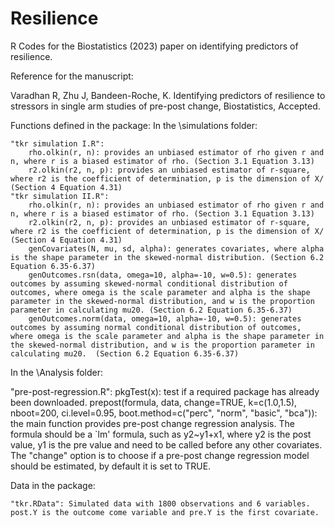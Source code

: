 # Resilience
R Codes for the Biostatistics (2023) paper on identifying predictors of resilience. 

Reference for the manuscript:

Varadhan R, Zhu J, Bandeen-Roche, K.  Identifying predictors of resilience to stressors in single arm studies of pre-post change, Biostatistics, Accepted.

Functions defined in the package:
In the \simulations folder:

	"tkr simulation I.R":
    	rho.olkin(r, n): provides an unbiased estimator of rho given r and n, where r is a biased estimator of rho. (Section 3.1 Equation 3.13)
		r2.olkin(r2, n, p): provides an unbiased estimator of r-square, where r2 is the coefficient of determination, p is the dimension of X/ (Section 4 Equation 4.31)
	"tkr simulation II.R":
    	rho.olkin(r, n): provides an unbiased estimator of rho given r and n, where r is a biased estimator of rho. (Section 3.1 Equation 3.13)
		r2.olkin(r2, n, p): provides an unbiased estimator of r-square, where r2 is the coefficient of determination, p is the dimension of X/ (Section 4 Equation 4.31)
		genCovariates(N, mu, sd, alpha): generates covariates, where alpha is the shape parameter in the skewed-normal distribution. (Section 6.2 Equation 6.35-6.37)
		genOutcomes.rsn(data, omega=10, alpha=-10, w=0.5): generates outcomes by assuming skewed-normal conditional distribution of outcomes, where omega is the scale parameter and alpha is the shape parameter in the skewed-normal distribution, and w is the proportion parameter in calculating mu20. (Section 6.2 Equation 6.35-6.37)
		genOutcomes.norm(data, omega=10, alpha=-10, w=0.5): generates outcomes by assuming normal conditional distribution of outcomes, where omega is the scale parameter and alpha is the shape parameter in the skewed-normal distribution, and w is the proportion parameter in calculating mu20.  (Section 6.2 Equation 6.35-6.37)

In the \Analysis folder:

 "pre-post-regression.R":
		pkgTest(x): test if a required package has already been downloaded. 
		prepost(formula, data, change=TRUE, k=c(1.0,1.5), nboot=200, ci.level=0.95, boot.method=c("perc", "norm", "basic", "bca")): the main function provides pre-post change regression analysis. The formula should be a `lm' formula, such as y2~y1+x1, where y2 is the post value, y1 is the pre value and need to be called before any other covariates. The "change" option is to choose if a pre-post change regression model should be estimated, by default it is set to TRUE. 
 		
Data in the package:

	"tkr.RData": Simulated data with 1800 observations and 6 variables. post.Y is the outcome come variable and pre.Y is the first covariate. 
